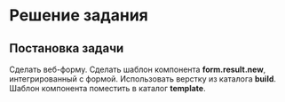 # Решение задания
## Постановка задачи
Сделать веб-форму. Сделать шаблон компонента **form.result.new**, интегрированный с формой. Использовать верстку из каталога **build**. Шаблон компонента поместить в каталог **template**.
